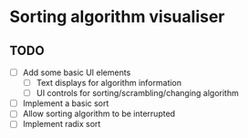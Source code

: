 # Sorting algorithm visualiser

## TODO

- [ ] Add some basic UI elements
    - [ ] Text displays for algorithm information
    - [ ] UI controls for sorting/scrambling/changing algorithm
- [ ] Implement a basic sort
- [ ] Allow sorting algorithm to be interrupted
- [ ] Implement radix sort
